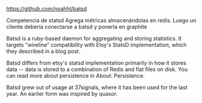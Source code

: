 https://github.com/noahhl/batsd

Competencia de statsd
Agrega métricas almacenándolas en redis.
Luego un cliente debería conectarse a batsd y ponerla en graphite

Batsd is a ruby-based daemon for aggregating and storing statistics. It targets "wireline" compatibility with Etsy's StatsD implementation, which they described in a blog post.

Batsd differs from etsy's statsd implementation primarily in how it stores data -- data is stored to a combination of Redis and flat files on disk. You can read more about persistence in About: Persistence.

Batsd grew out of usage at 37signals, where it has been used for the last year. An earlier form was inspired by quasor.

